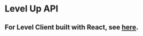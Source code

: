 # Level Up API

## For Level Client built with React, see [here](https://github.com/RyanBeiden/level-up-client).

